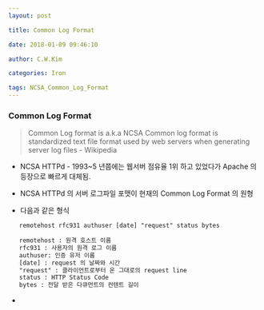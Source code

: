 ```yaml
---
layout: post 

title: Common Log Format 

date: 2018-01-09 09:46:10 

author: C.W.Kim 

categories: Iron

tags: NCSA_Common_Log_Format 
---
```

### Common Log Format ### 
> Common Log format is a.k.a NCSA Common log format is standardized text file format used by web servers when generating server log files - Wikipedia
* NCSA HTTPd - 1993~5 년쯤에는 웹서버 점유율 1위 하고 있었다가 Apache 의 등장으로 빠르게 대체됨.

* NCSA HTTPd 의 서버 로그파일 포맷이 현재의 Common Log Format 의 원형 

* 다음과 같은 형식
 ```apache
    remotehost rfc931 authuser [date] "request" status bytes
    
    remotehost : 원격 호스트 이름
    rfc931 : 사용자의 원격 로그 이름
    authuser: 인증 유저 이름
    [date] : request 의 날짜와 시간
    "request" : 클라이언트로부터 온 그대로의 request line 
    status : HTTP Status Code 
    bytes : 전달 받은 다큐먼트의 컨텐트 길이
 ```

* ​